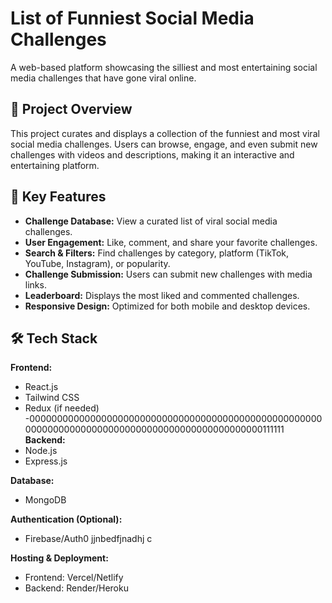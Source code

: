 # List of Funniest Social Media Challenges

A web-based platform showcasing the silliest and most entertaining social media challenges that have gone viral online.

## 🚀 Project Overview
This project curates and displays a collection of the funniest and most viral social media challenges. Users can browse, engage, and even submit new challenges with videos and descriptions, making it an interactive and entertaining platform.

## 🎯 Key Features
- **Challenge Database:** View a curated list of viral social media challenges.
- **User Engagement:** Like, comment, and share your favorite challenges.
- **Search & Filters:** Find challenges by category, platform (TikTok, YouTube, Instagram), or popularity.
- **Challenge Submission:** Users can submit new challenges with media links.
- **Leaderboard:** Displays the most liked and commented challenges.
- **Responsive Design:** Optimized for both mobile and desktop devices.

## 🛠 Tech Stack
**Frontend:**
- React.js
- Tailwind CSS
- Redux (if needed)
-000000000000000000000000000000000000000000000000000000000000000000000000000000000000000000000000111111
**Backend:**
- Node.js
- Express.js

**Database:**
- MongoDB

**Authentication (Optional):**
- Firebase/Auth0
jjnbedfjnadhj c 

**Hosting & Deployment:**
- Frontend: Vercel/Netlify
- Backend: Render/Heroku